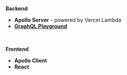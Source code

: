 
****Backend****
 - **Apollo Server** - powered by Vercel Lambda 
 - **[GraphQL Playground](https://crypto-compare-nu.vercel.app/api/graphql)**  

<br>

**Frontend**
 - **Apollo Client** 
 - **React**

